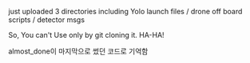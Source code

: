 just uploaded 3 directories including Yolo launch files / drone off board scripts / detector msgs

So, You can't Use only by git cloning it. HA-HA!

almost_done이 마지막으로 썼던 코드로 기억함
